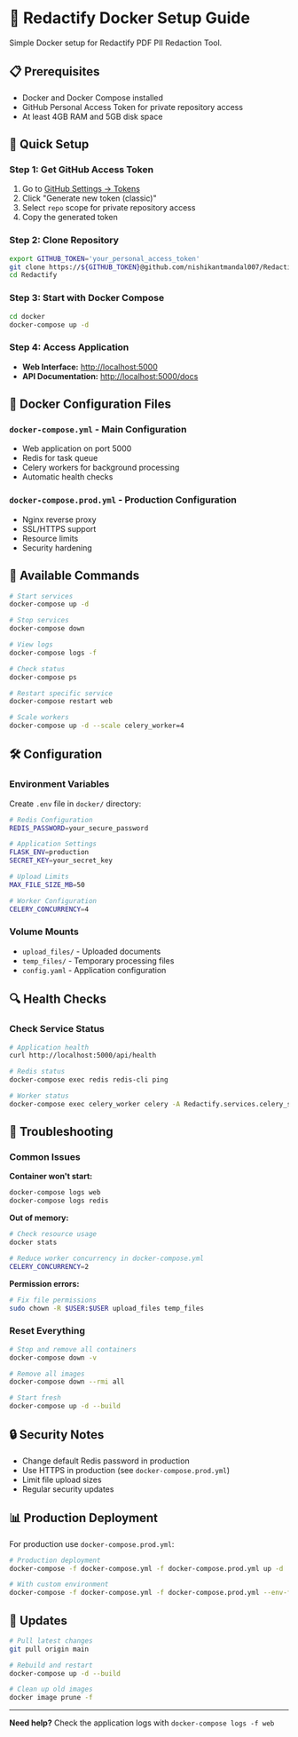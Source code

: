 # 🐳 Redactify Docker Setup Guide

Simple Docker setup for Redactify PDF PII Redaction Tool.

## 📋 Prerequisites

- Docker and Docker Compose installed
- GitHub Personal Access Token for private repository access
- At least 4GB RAM and 5GB disk space

## 🚀 Quick Setup

### Step 1: Get GitHub Access Token

1. Go to [GitHub Settings → Tokens](https://github.com/settings/tokens)
2. Click "Generate new token (classic)"
3. Select `repo` scope for private repository access
4. Copy the generated token

### Step 2: Clone Repository

```bash
export GITHUB_TOKEN='your_personal_access_token'
git clone https://${GITHUB_TOKEN}@github.com/nishikantmandal007/Redactify.git
cd Redactify
```

### Step 3: Start with Docker Compose

```bash
cd docker
docker-compose up -d
```

### Step 4: Access Application

- **Web Interface:** <http://localhost:5000>
- **API Documentation:** <http://localhost:5000/docs>

## 📁 Docker Configuration Files

### `docker-compose.yml` - Main Configuration

- Web application on port 5000
- Redis for task queue
- Celery workers for background processing
- Automatic health checks

### `docker-compose.prod.yml` - Production Configuration

- Nginx reverse proxy
- SSL/HTTPS support
- Resource limits
- Security hardening

## 🔧 Available Commands

```bash
# Start services
docker-compose up -d

# Stop services
docker-compose down

# View logs
docker-compose logs -f

# Check status
docker-compose ps

# Restart specific service
docker-compose restart web

# Scale workers
docker-compose up -d --scale celery_worker=4
```

## 🛠️ Configuration

### Environment Variables

Create `.env` file in `docker/` directory:

```bash
# Redis Configuration
REDIS_PASSWORD=your_secure_password

# Application Settings
FLASK_ENV=production
SECRET_KEY=your_secret_key

# Upload Limits
MAX_FILE_SIZE_MB=50

# Worker Configuration
CELERY_CONCURRENCY=4
```

### Volume Mounts

- `upload_files/` - Uploaded documents
- `temp_files/` - Temporary processing files
- `config.yaml` - Application configuration

## 🔍 Health Checks

### Check Service Status

```bash
# Application health
curl http://localhost:5000/api/health

# Redis status
docker-compose exec redis redis-cli ping

# Worker status
docker-compose exec celery_worker celery -A Redactify.services.celery_service.celery inspect ping
```

## 🚨 Troubleshooting

### Common Issues

**Container won't start:**

```bash
docker-compose logs web
docker-compose logs redis
```

**Out of memory:**

```bash
# Check resource usage
docker stats

# Reduce worker concurrency in docker-compose.yml
CELERY_CONCURRENCY=2
```

**Permission errors:**

```bash
# Fix file permissions
sudo chown -R $USER:$USER upload_files temp_files
```

### Reset Everything

```bash
# Stop and remove all containers
docker-compose down -v

# Remove all images
docker-compose down --rmi all

# Start fresh
docker-compose up -d --build
```

## 🔒 Security Notes

- Change default Redis password in production
- Use HTTPS in production (see `docker-compose.prod.yml`)
- Limit file upload sizes
- Regular security updates

## 📊 Production Deployment

For production use `docker-compose.prod.yml`:

```bash
# Production deployment
docker-compose -f docker-compose.yml -f docker-compose.prod.yml up -d

# With custom environment
docker-compose -f docker-compose.yml -f docker-compose.prod.yml --env-file .env.prod up -d
```

## 🔄 Updates

```bash
# Pull latest changes
git pull origin main

# Rebuild and restart
docker-compose up -d --build

# Clean up old images
docker image prune -f
```

---

**Need help?** Check the application logs with `docker-compose logs -f web`
